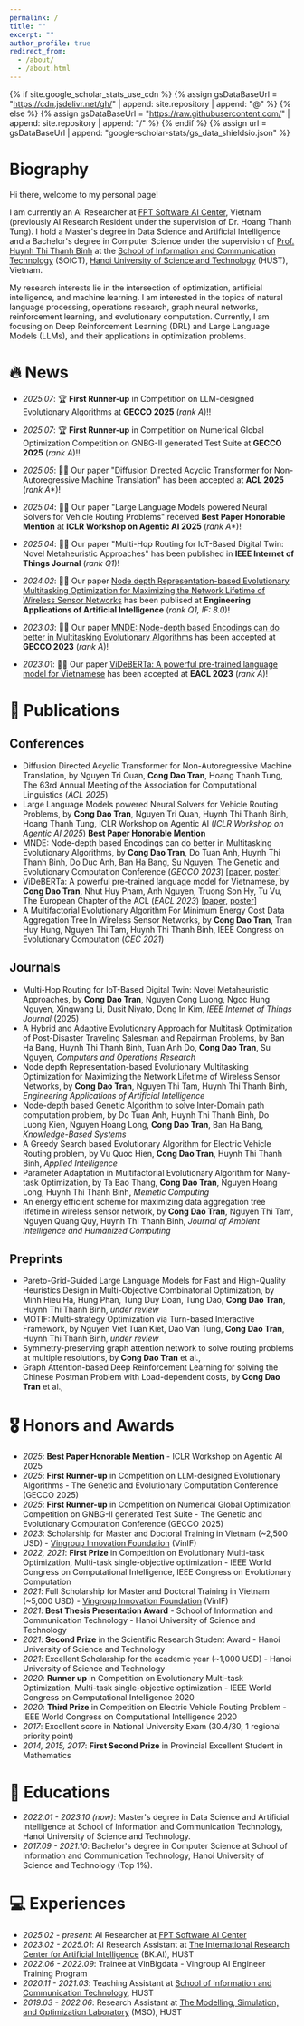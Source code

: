 ```yaml
---
permalink: /
title: ""
excerpt: ""
author_profile: true
redirect_from: 
  - /about/
  - /about.html
---
```


{% if site.google_scholar_stats_use_cdn %}
{% assign gsDataBaseUrl = "https://cdn.jsdelivr.net/gh/" | append: site.repository | append: "@" %}
{% else %}
{% assign gsDataBaseUrl = "https://raw.githubusercontent.com/" | append: site.repository | append: "/" %}
{% endif %}
{% assign url = gsDataBaseUrl | append: "google-scholar-stats/gs_data_shieldsio.json" %}

<span class='anchor' id='about-me'></span>

# Biography
Hi there, welcome to my personal page! 

I am currently an AI Researcher at [FPT Software AI Center](https://www.fpt-aicenter.com/), Vietnam (previously AI Research Resident under the supervision of Dr. Hoang Thanh Tung). I hold a Master's degree in Data Science and Artificial Intelligence and a Bachelor's degree in Computer Science under the supervision of [Prof. Huynh Thi Thanh Binh](https://users.soict.hust.edu.vn/binhht/) at the [School of Information and Communication Technology](https://soict.hust.edu.vn/en/) (SOICT), [Hanoi University of Science and Technology](https://hust.edu.vn/en/) (HUST), Vietnam. 

My research interests lie in the intersection of optimization, artificial intelligence, and machine learning. I am interested in the topics of natural language processing, operations research, graph neural networks, reinforcement learning, and evolutionary computation. Currently, I am focusing on Deep Reinforcement Learning (DRL) and Large Language Models (LLMs), and their applications in optimization problems.



# 🔥 News
- *2025.07*: 🏆 **First Runner-up** in Competition on LLM-designed Evolutionary Algorithms at **GECCO 2025** (*rank A*)!!
- *2025.07*: 🏆 **First Runner-up** in Competition on Numerical Global Optimization Competition on GNBG-Il generated Test Suite at **GECCO 2025** (*rank A*)!!
- *2025.05*: 🎉🎉 Our paper "Diffusion Directed Acyclic Transformer for Non-Autoregressive Machine Translation" has been accepted at **ACL 2025** (*rank A**)!
- *2025.04*: 🎉🎉 Our paper "Large Language Models powered Neural Solvers for Vehicle Routing Problems" received **Best Paper Honorable Mention** at **ICLR Workshop on Agentic AI 2025** (*rank A**)!

- *2025.04*: 🎉🎉 Our paper "Multi-Hop Routing for IoT-Based Digital Twin: Novel Metaheuristic Approaches" has been published in **IEEE Internet of Things Journal** (*rank Q1*)!
- *2024.02*: 🎉🎉 Our paper [Node depth Representation-based Evolutionary Multitasking Optimization for Maximizing the Network Lifetime of Wireless Sensor Networks](https://www.sciencedirect.com/science/article/abs/pii/S0952197623016470) has been publised at  **Engineering Applications of Artificial Intelligence** (*rank Q1, IF: 8.0*)!
- *2023.03*: 🎉🎉 Our paper [MNDE: Node-depth based Encodings can do better in Multitasking Evolutionary Algorithms](https://dl.acm.org/doi/abs/10.1145/3583133.3590717) has been accepted at **GECCO 2023** (*rank A*)!
- *2023.01*: 🎉🎉 Our paper [ViDeBERTa: A powerful pre-trained language model for Vietnamese](https://arxiv.org/abs/2301.10439) has been accepted at **EACL 2023** (*rank A*)!

<!-- <details>
  <summary>Old news</summary>

  <div markdown="1">
  - *2022.10*:
  </div>

</details> -->

# 📝 Publications 

<!-- <div class='paper-box'><div class='paper-box-image'><div><div class="badge">Applied Intelligence</div></div></div>
<div class='paper-box-text' markdown="1">

[A greedy search based evolutionary algorithm for electric vehicle routing problem](https://link.springer.com/article/10.1007/s10489-022-03555-8)

Vu Quoc Hien, **Cong Dao Tran**, Huynh Thi Thanh Binh

</div>
</div> -->

## Conferences
- Diffusion Directed Acyclic Transformer for Non-Autoregressive Machine Translation, by Nguyen Tri Quan, **Cong Dao Tran**, Hoang Thanh Tung, The 63rd Annual Meeting of the Association for Computational Linguistics (*ACL 2025*)
- Large Language Models powered Neural Solvers for Vehicle Routing Problems, by **Cong Dao Tran**, Nguyen Tri Quan, Huynh Thi Thanh Binh, Hoang Thanh Tung, ICLR Workshop on Agentic AI (*ICLR Workshop on Agentic AI 2025*) **Best Paper Honorable Mention**
- MNDE: Node-depth based Encodings can do better in Multitasking Evolutionary Algorithms, by **Cong Dao Tran**, Do Tuan Anh, Huynh Thi Thanh Binh, Do Duc Anh, Ban Ha Bang, Su Nguyen, The Genetic and Evolutionary Computation Conference (*GECCO 2023*)  [[paper](https://www.researchgate.net/publication/370155027_MNDE_Node-depth_encoding_can_do_better_in_evolutionary_multitask_algorithms_GECCO-2023), [poster](https://drive.google.com/file/d/14BamDd35iQk_-uKrQvikykohMcElUXus/view?usp=sharing)] 
- ViDeBERTa: A powerful pre-trained language model for Vietnamese, by **Cong Dao Tran**, Nhut Huy Pham, Anh Nguyen, Truong Son Hy, Tu Vu, The European Chapter of the ACL (*EACL 2023*) [[paper](https://arxiv.org/abs/2301.10439), [poster](https://drive.google.com/file/d/1DSQhg3z7FDxGsjAONhBpWMIU8_xLT1o5/view?usp=sharing)]
- A Multifactorial Evolutionary Algorithm For Minimum Energy Cost Data Aggregation Tree In Wireless
Sensor Networks, by **Cong Dao Tran**, Tran Huy Hung, Nguyen Thi Tam, Huynh Thi Thanh Binh, IEEE Congress on Evolutionary Computation (*CEC 2021*)

## Journals
- Multi-Hop Routing for IoT-Based Digital Twin: Novel Metaheuristic Approaches, by **Cong Dao Tran**, Nguyen Cong Luong, Ngoc Hung Nguyen, Xingwang Li, Dusit Niyato, Dong In Kim, *IEEE Internet of Things Journal* (2025)
- A Hybrid and Adaptive Evolutionary Approach for Multitask Optimization of Post-Disaster Traveling Salesman and Repairman Problems, by Ban Ha Bang, Huynh Thi Thanh Binh, Tuan Anh Do, **Cong Dao Tran**, Su Nguyen, *Computers and Operations Research*
- Node depth Representation-based Evolutionary Multitasking Optimization for Maximizing the Network Lifetime of Wireless Sensor Networks, by **Cong Dao Tran**, Nguyen Thi Tam, Huynh Thi Thanh Binh, *Engineering Applications of Artificial Intelligence*
- Node-depth based Genetic Algorithm to solve Inter-Domain path computation problem, by Do Tuan Anh, Huynh Thi Thanh Binh, Do Luong Kien, Nguyen Hoang Long, **Cong Dao Tran**, Ban Ha Bang, *Knowledge-Based Systems* 
- A Greedy Search based Evolutionary Algorithm for Electric Vehicle Routing problem, by Vu Quoc Hien, **Cong Dao Tran**, Huynh Thi Thanh Binh, *Applied Intelligence*
- Parameter Adaptation in Multifactorial Evolutionary Algorithm for Many-task Optimization, by Ta Bao
Thang, **Cong Dao Tran**, Nguyen Hoang Long, Huynh Thi Thanh Binh, *Memetic Computing*
- An energy efficient scheme for maximizing data aggregation tree lifetime in wireless sensor network, by **Cong Dao Tran**, Nguyen Thi Tam, Nguyen Quang Quy, Huynh Thi Thanh Binh, *Journal of Ambient Intelligence and Humanized Computing*

## Preprints
- Pareto-Grid-Guided Large Language Models for Fast and High-Quality Heuristics Design in Multi-Objective Combinatorial Optimization, by Minh Hieu Ha, Hung Phan, Tung Duy Doan, Tung Dao, **Cong Dao Tran**, Huynh Thi Thanh Binh, *under review*
- MOTIF: Multi-strategy Optimization via Turn-based Interactive Framework, by Nguyen Viet Tuan Kiet, Dao Van Tung, **Cong Dao Tran**, Huynh Thi Thanh Binh, *under review* 
- Symmetry-preserving graph attention network to solve routing problems at multiple resolutions, by **Cong Dao Tran** et al.,
- Graph Attention-based Deep Reinforcement Learning for solving the Chinese Postman Problem with Load-dependent costs, by **Cong Dao Tran** et al.,

# 🎖 Honors and Awards
- *2025*: **Best Paper Honorable Mention** - ICLR Workshop on Agentic AI 2025
- *2025*: **First Runner-up** in Competition on LLM-designed Evolutionary Algorithms - The Genetic and Evolutionary Computation Conference (GECCO 2025)
- *2025*: **First Runner-up** in Competition on Numerical Global Optimization Competition on GNBG-Il generated Test Suite - The Genetic and Evolutionary Computation Conference (GECCO 2025)
- *2023*: Scholarship for Master and Doctoral Training in Vietnam (~2,500 USD) - [Vingroup Innovation Foundation](https://vinif.org/en/) (VinIF)
- *2022, 2021*: **First Prize** in Competition on Evolutionary Multi-task Optimization, Multi-task single-objective optimization - IEEE World Congress on Computational Intelligence, IEEE Congress on Evolutionary Computation
- *2021*: Full Scholarship for Master and Doctoral Training in Vietnam (~5,000 USD) - [Vingroup Innovation Foundation](https://vinif.org/en/) (VinIF)
- *2021*: **Best Thesis Presentation Award** - School of Information and Communication Technology - Hanoi University of Science and Technology
- *2021*: **Second Prize** in the Scientific Research Student Award - Hanoi University of Science and Technology
- *2021*: Excellent Scholarship for the academic year (~1,000 USD) - Hanoi University of Science and Technology
- *2020*: **Runner up** in Competition on Evolutionary Multi-task Optimization, Multi-task single-objective optimization - IEEE World Congress on Computational Intelligence 2020
- *2020*: **Third Prize** in Competition on Electric Vehicle Routing Problem - IEEE World Congress on Computational Intelligence 2020
- *2017*: Excellent score in National University Exam (30.4/30, 1 regional priority point)
- *2014, 2015, 2017*: **First Second Prize** in Provincial Excellent Student in Mathematics


# 📖 Educations
- *2022.01 - 2023.10 (now)*: Master's degree in Data Science and Artificial Intelligence at School of Information and Communication Technology, Hanoi University of Science and Technology.
- *2017.09 - 2021.10*: Bachelor's degree in Computer Science at School of Information and Communication Technology, Hanoi University of Science and Technology (Top 1%). 

<!-- # 💬 Invited Talks
- *2021.06*, Lorem ipsum dolor sit amet, consectetur adipiscing elit. Vivamus ornare aliquet ipsum, ac tempus justo dapibus sit amet. 
- *2021.03*, Lorem ipsum dolor sit amet, consectetur adipiscing elit. Vivamus ornare aliquet ipsum, ac tempus justo dapibus sit amet.  \| [\[video\]](https://github.com/) -->

# 💻 Experiences
- *2025.02 - present*: AI Researcher at [FPT Software AI Center](https://www.fpt-aicenter.com/)
- *2023.02 - 2025.01*: AI Research Assistant at [The International Research Center for Artificial Intelligence](https://bkai.ai/) (BK.AI), HUST
- *2022.06 - 2022.09*: Trainee at VinBigdata - Vingroup AI Engineer Training Program
- *2020.11 - 2021.03*: Teaching Assistant at [School of Information and Communication Technology](https://soict.hust.edu.vn/), HUST
- *2019.03 - 2022.06*: Research Assistant at [The Modelling, Simulation, and Optimization Laboratory](http://mso.soict.hust.edu.vn/) (MSO), HUST